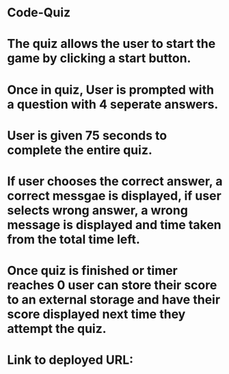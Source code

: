 # Code-Quiz

# The quiz allows the user to start the game by clicking a start button.
# Once in quiz, User is prompted with a question with 4 seperate answers.
# User is given 75 seconds to complete the entire quiz. 
# If user chooses the correct answer, a correct messgae is displayed, if user selects wrong answer, a wrong message is displayed and time taken from the total time left.
# Once quiz is finished or timer reaches 0 user can store their score to an external storage and have their score displayed next time they attempt the quiz.

# Link to deployed URL: 

